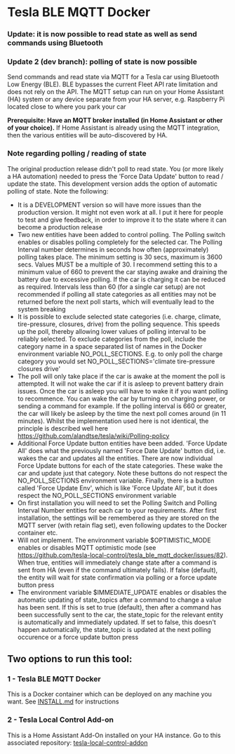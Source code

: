 # Tesla BLE MQTT Docker

### Update: it is now possible to read state as well as send commands using Bluetooth
### Update 2 (dev branch): polling of state is now possible

Send commands and read state via MQTT for a Tesla car using Bluetooth Low Energy (BLE). BLE bypasses the current Fleet API rate limitation and does not rely on the API.
The MQTT setup can run on your Home Assistant (HA) system or any device separate from your HA server, e.g. Raspberry Pi located close to where you park your car

**Prerequisite: Have an MQTT broker installed (in Home Assistant or other of your choice).**
If Home Assistant is already using the MQTT integration, then the various entities will be auto-discovered by HA.

### Note regarding polling / reading of state
The original production release didn't poll to read state. You (or more likely a HA automation) needed to press the 'Force Data Update' button to read / update the state. This development version adds the option of automatic polling of state. Note the following:
 - It is a DEVELOPMENT version so will have more issues than the production version. It might not even work at all. I put it here for people to test and give feedback, in order to improve it to the state where it can become a production release
 - Two new entities have been added to control polling. The Polling switch enables or disables polling completely for the selected car. The Polling Interval number determines in seconds how often (approximately) polling takes place. The minimum setting is 30 secs, maximum is 3600 secs. Values MUST be a multiple of 30. I recommend setting this to a minimum value of 660 to prevent the car staying awake and draining the battery due to excessive polling. If the car is charging it can be reduced as required. Intervals less than 60 (for a single car setup) are not recommended if polling all state categories as all entities may not be returned before the next poll starts, which will eventually lead to the system breaking
 - It is possible to exclude selected state categories (i.e. charge, climate, tire-pressure, closures, drive) from the polling sequence. This speeds up the poll, thereby allowing lower values of polling interval to be reliably selected. To exclude categories from the poll, include the category name in a space separated list of names in the Docker environment variable NO_POLL_SECTIONS. E.g. to only poll the charge category you would set NO_POLL_SECTIONS='climate tire-pressure closures drive'
 - The poll will only take place if the car is awake at the moment the poll is attempted. It will not wake the car if it is asleep to prevent battery drain issues. Once the car is asleep you will have to wake it if you want polling to recommence. You can wake the car by turning on charging power, or sending a command for example. If the polling interval is 660 or greater, the car  will likely be asleep by the time the next poll comes around (in 11 minutes). Whilst the implementation used here is not identical, the principle is described well here https://github.com/alandtse/tesla/wiki/Polling-policy
 - Additional Force Update button entities have been added. 'Force Update All' does what the previously named 'Force Date Update' button did, i.e. wakes the car and updates all the entities. There are now individual Force Update buttons for each of the state categories. These wake the car and update just that category. Note these buttons do not respect the NO_POLL_SECTIONS environment variable. Finally, there is a button called 'Force Update Env', which is like 'Force Update All', but it does respect the NO_POLL_SECTIONS environment variable
 - On first installation you will need to set the Polling Switch and Polling Interval Number entities for each car to your requirements. After first installation, the settings will be remembered as they are stored on the MQTT server (with retain flag set), even following updates to the Docker container etc.
 - Will not implement. The environment variable $OPTIMISTIC_MODE enables or disables MQTT optimistic mode (see https://github.com/tesla-local-control/tesla_ble_mqtt_docker/issues/82). When true, entities will immediately change state after a command is sent from HA (even if the command ultimately fails). If false (default), the entity will wait for state confirmation via polling or a force update button press
 - The environment variable $IMMEDIATE_UPDATE enables or disables the automatic updating of state_topics after a command to change a value has been sent. If this is set to true (default), then after a command has been successfully sent to the car, the state_topic for the relevant entity is automatically and immediately updated. If set to false, this doesn't happen automatically, the state_topic is updated at the next polling occurence or a force update button press

## Two options to run this tool:

### 1 - Tesla BLE MQTT Docker

This is a Docker container which can be deployed on any machine you want. See [INSTALL.md](https://github.com/tesla-local-control/tesla_ble_mqtt_docker/blob/main/INSTALL.md) for instructions

### 2 - Tesla Local Control Add-on

This is a Home Assistant Add-On installed on your HA instance. Go to this associated repository: [tesla-local-control-addon](https://github.com/tesla-local-control/tesla-local-control-addon)
